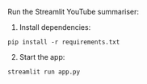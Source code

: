 Run the Streamlit YouTube summariser:

1. Install dependencies:

```
pip install -r requirements.txt
```

2. Start the app:

```
streamlit run app.py
```
